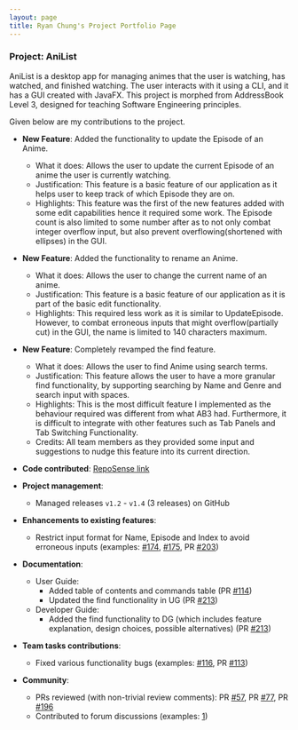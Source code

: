 ```yaml
---
layout: page
title: Ryan Chung's Project Portfolio Page
---
```


### Project: AniList

AniList is a desktop app for managing animes that the user is watching, has watched, and finished watching. The user interacts with it using a CLI, and it has a GUI created with JavaFX.
This project is morphed from AddressBook Level 3, designed for teaching Software Engineering principles.

Given below are my contributions to the project.

* **New Feature**: Added the functionality to update the Episode of an Anime.
  * What it does: Allows the user to update the current Episode of an anime the user is currently watching.
  * Justification: This feature is a basic feature of our application as it helps user to keep track of which Episode they are on.
  * Highlights: This feature was the first of the new features added with some edit capabilities hence it required some work.
  The Episode count is also limited to some number after as to not only combat integer overflow input, but also prevent
  overflowing(shortened with ellipses) in the GUI.

* **New Feature**: Added the functionality to rename an Anime.
  * What it does: Allows the user to change the current name of an anime.
  * Justification: This feature is a basic feature of our application as it is part of the basic edit functionality.
  * Highlights: This required less work as it is similar to UpdateEpisode. However, to combat erroneous inputs that might
  overflow(partially cut) in the GUI, the name is limited to 140 characters maximum.

* **New Feature**: Completely revamped the find feature.
  * What it does: Allows the user to find Anime using search terms.
  * Justification: This feature allows the user to have a more granular find functionality, by supporting searching by Name and Genre
  and search input with spaces.
  * Highlights: This is the most difficult feature I implemented as the behaviour required was different from what AB3 had.
  Furthermore, it is difficult to integrate with other features such as Tab Panels and Tab Switching Functionality.
  * Credits: All team members as they provided some input and suggestions to nudge this feature into its current direction.

* **Code contributed**: [RepoSense link](https://nus-cs2103-ay2122s1.github.io/tp-dashboard/?search=&sort=groupTitle&sortWithin=title&since=2021-09-17&timeframe=commit&mergegroup=&groupSelect=groupByRepos&breakdown=false&tabOpen=true&tabType=authorship&tabAuthor=NekrozQliphort&tabRepo=AY2122S1-CS2103T-T10-4%2Ftp%5Bmaster%5D&authorshipIsMergeGroup=false&authorshipFileTypes=docs~functional-code~test-code&authorshipIsBinaryFileTypeChecked=false)

* **Project management**:
  * Managed releases `v1.2` - `v1.4` (3 releases) on GitHub

* **Enhancements to existing features**:
  * Restrict input format for Name, Episode and Index to avoid erroneous inputs
  (examples: [\#174](https://github.com/AY2122S1-CS2103T-T10-4/tp/issues/174), [\#175](https://github.com/AY2122S1-CS2103T-T10-4/tp/issues/175), PR [\#203](https://github.com/AY2122S1-CS2103T-T10-4/tp/pull/203))

* **Documentation**:
  * User Guide:
    * Added table of contents and commands table (PR [\#114](https://github.com/AY2122S1-CS2103T-T10-4/tp/pull/114))
    * Updated the find functionality in UG (PR [\#213](https://github.com/AY2122S1-CS2103T-T10-4/tp/pull/213))
  * Developer Guide:
    * Added the find functionality to DG (which includes feature explanation, design choices, possible alternatives) (PR [\#213](https://github.com/AY2122S1-CS2103T-T10-4/tp/pull/213))

* **Team tasks contributions**:
  * Fixed various functionality bugs (examples: [\#116](https://github.com/AY2122S1-CS2103T-T10-4/tp/issues/116), PR [\#113](https://github.com/AY2122S1-CS2103T-T10-4/tp/pull/113))

* **Community**:
  * PRs reviewed (with non-trivial review comments): PR [\#57](https://github.com/AY2122S1-CS2103T-T10-4/tp/pull/57), PR [\#77](https://github.com/AY2122S1-CS2103T-T10-4/tp/pull/77), PR [\#196](https://github.com/AY2122S1-CS2103T-T10-4/tp/pull/196)
  * Contributed to forum discussions (examples: [1](https://github.com/nus-cs2103-AY2122S1/forum/issues/31))

